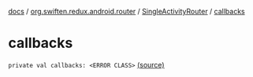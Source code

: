 [docs](../../index.md) / [org.swiften.redux.android.router](../index.md) / [SingleActivityRouter](index.md) / [callbacks](./callbacks.md)

# callbacks

`private val callbacks: <ERROR CLASS>` [(source)](https://github.com/protoman92/KotlinRedux/tree/master/android/android-router/src/main/java/org/swiften/redux/android/router/SingleActivityRouter.kt#L37)
